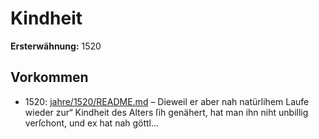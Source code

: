 # Kindheit

**Ersterwähnung:** 1520

## Vorkommen
- 1520: [jahre/1520/README.md](../jahre/1520/README.md) – Dieweil er aber
nah natürlihem Laufe wieder zur“ Kindheit des Alters
ſih genähert, hat man ihn niht unbillig verſchont, und ex
hat nah göttl...
